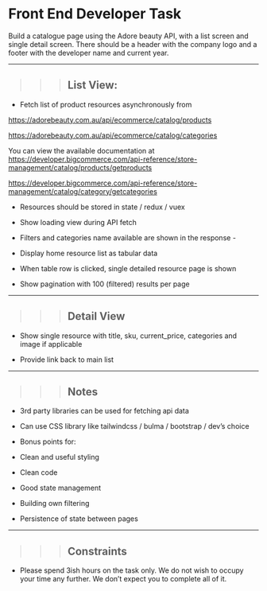 # Front End Developer Task

Build a catalogue page using the Adore beauty API, with a list screen and single detail screen. There should be a header with the company logo and a footer with the developer name and current year.

---

> > > ## List View:

- Fetch list of product resources asynchronously from

https://adorebeauty.com.au/api/ecommerce/catalog/products

https://adorebeauty.com.au/api/ecommerce/catalog/categories

You can view the available documentation at https://developer.bigcommerce.com/api-reference/store-management/catalog/products/getproducts

https://developer.bigcommerce.com/api-reference/store-management/catalog/category/getcategories

- Resources should be stored in state / redux / vuex

- Show loading view during API fetch

- Filters and categories name available are shown in the response -

- Display home resource list as tabular data

- When table row is clicked, single detailed resource page is shown

- Show pagination with 100 (filtered) results per page

---

> > > ## Detail View

- Show single resource with title, sku, current_price, categories and image if applicable

- Provide link back to main list

---

> > > ## Notes

- 3rd party libraries can be used for fetching api data

- Can use CSS library like tailwindcss / bulma / bootstrap / dev’s choice

- Bonus points for:

- Clean and useful styling

- Clean code

- Good state management

- Building own filtering

- Persistence of state between pages

---

> > > ## Constraints

- Please spend 3ish hours on the task only. We do not wish to occupy your time any further. We don’t expect you to complete all of it.
